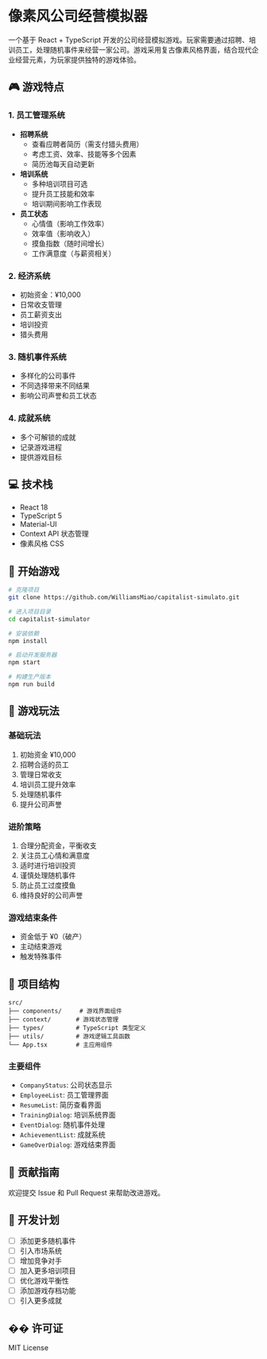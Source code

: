 # 像素风公司经营模拟器

一个基于 React + TypeScript 开发的公司经营模拟游戏。玩家需要通过招聘、培训员工，处理随机事件来经营一家公司。游戏采用复古像素风格界面，结合现代企业经营元素，为玩家提供独特的游戏体验。

## 🎮 游戏特点

### 1. 员工管理系统
- **招聘系统**
  - 查看应聘者简历（需支付猎头费用）
  - 考虑工资、效率、技能等多个因素
  - 简历池每天自动更新
- **培训系统**
  - 多种培训项目可选
  - 提升员工技能和效率
  - 培训期间影响工作表现
- **员工状态**
  - 心情值（影响工作效率）
  - 效率值（影响收入）
  - 摸鱼指数（随时间增长）
  - 工作满意度（与薪资相关）

### 2. 经济系统
- 初始资金：¥10,000
- 日常收支管理
- 员工薪资支出
- 培训投资
- 猎头费用

### 3. 随机事件系统
- 多样化的公司事件
- 不同选择带来不同结果
- 影响公司声誉和员工状态

### 4. 成就系统
- 多个可解锁的成就
- 记录游戏进程
- 提供游戏目标

## 💻 技术栈

- React 18
- TypeScript 5
- Material-UI
- Context API 状态管理
- 像素风格 CSS

## 🚀 开始游戏

```bash
# 克隆项目
git clone https://github.com/WilliamsMiao/capitalist-simulato.git

# 进入项目目录
cd capitalist-simulator

# 安装依赖
npm install

# 启动开发服务器
npm start

# 构建生产版本
npm run build
```

## 🎯 游戏玩法

### 基础玩法
1. 初始资金 ¥10,000
2. 招聘合适的员工
3. 管理日常收支
4. 培训员工提升效率
5. 处理随机事件
6. 提升公司声誉

### 进阶策略
1. 合理分配资金，平衡收支
2. 关注员工心情和满意度
3. 适时进行培训投资
4. 谨慎处理随机事件
5. 防止员工过度摸鱼
6. 维持良好的公司声誉

### 游戏结束条件
- 资金低于 ¥0（破产）
- 主动结束游戏
- 触发特殊事件

## 📁 项目结构

```
src/
├── components/     # 游戏界面组件
├── context/       # 游戏状态管理
├── types/         # TypeScript 类型定义
├── utils/         # 游戏逻辑工具函数
└── App.tsx        # 主应用组件
```

### 主要组件
- `CompanyStatus`: 公司状态显示
- `EmployeeList`: 员工管理界面
- `ResumeList`: 简历查看界面
- `TrainingDialog`: 培训系统界面
- `EventDialog`: 随机事件处理
- `AchievementList`: 成就系统
- `GameOverDialog`: 游戏结束界面

## 🤝 贡献指南

欢迎提交 Issue 和 Pull Request 来帮助改进游戏。

## 📝 开发计划

- [ ] 添加更多随机事件
- [ ] 引入市场系统
- [ ] 增加竞争对手
- [ ] 加入更多培训项目
- [ ] 优化游戏平衡性
- [ ] 添加游戏存档功能
- [ ] 引入更多成就

## �� 许可证

MIT License
